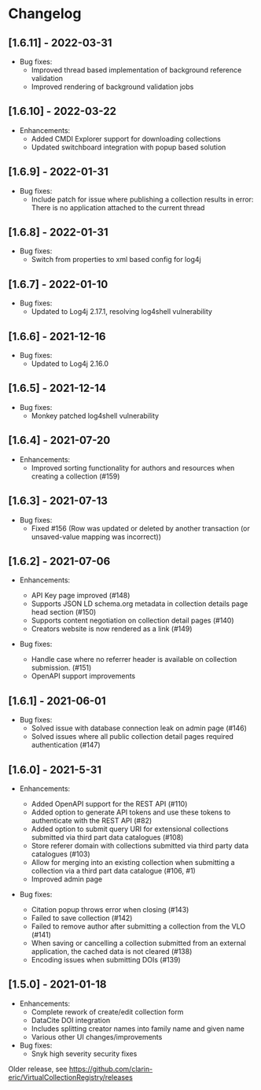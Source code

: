 # Changelog


## [1.6.11] - 2022-03-31
- Bug fixes:
  - Improved thread based implementation of background reference validation
  - Improved rendering of background validation jobs
 
## [1.6.10] - 2022-03-22
- Enhancements:
  - Added CMDI Explorer support for downloading collections
  - Updated switchboard integration with popup based solution

## [1.6.9] - 2022-01-31
- Bug fixes:
  - Include patch for issue where publishing a collection results in error: There is no application attached to the current thread

## [1.6.8] - 2022-01-31
- Bug fixes:
  - Switch from properties to xml based config for log4j

## [1.6.7] - 2022-01-10
- Bug fixes:
  - Updated to Log4j 2.17.1, resolving log4shell vulnerability

## [1.6.6] - 2021-12-16
- Bug fixes:
  - Updated to Log4j 2.16.0

## [1.6.5] - 2021-12-14
- Bug fixes:
  - Monkey patched log4shell vulnerability

## [1.6.4] - 2021-07-20
- Enhancements:
  - Improved sorting functionality for authors and resources when creating a collection (#159)

## [1.6.3] - 2021-07-13
- Bug fixes:
  - Fixed #156 (Row was updated or deleted by another transaction (or unsaved-value mapping was incorrect))

## [1.6.2] - 2021-07-06
- Enhancements:
  - API Key page improved (#148)
  - Supports JSON LD schema.org metadata in collection details page head section (#150)
  - Supports content negotiation on collection detail pages (#140)
  - Creators website is now rendered as a link (#149)

- Bug fixes:
  - Handle case where no referrer header is available on collection submission. (#151)
  - OpenAPI support improvements

## [1.6.1] - 2021-06-01
- Bug fixes:
  - Solved issue with database connection leak on admin page (#146)
  - Solved issues where all public collection detail pages required authentication (#147)

## [1.6.0] - 2021-5-31

- Enhancements:
  - Added OpenAPI support for the REST API (#110)
  - Added option to generate API tokens and use these tokens to authenticate with the REST API (#82)
  - Added option to submit query URI for extensional collections submitted via third part data catalogues (#108)
  - Store referer domain with collections submitted via third party data catalogues (#103)
  - Allow for merging into an existing collection when submitting a collection via a third part data catalogue (#106, #1)
  - Improved admin page

- Bug fixes:
  - Citation popup throws error when closing (#143)
  - Failed to save collection (#142)
  - Failed to remove author after submitting a collection from the VLO (#141)
  - When saving or cancelling a collection submitted from an external application, the cached data is not cleared (#138)
  - Encoding issues when submitting DOIs (#139)

## [1.5.0] - 2021-01-18
- Enhancements:
  - Complete rework of create/edit collection form
  - DataCite DOI integration
  - Includes splitting creator names into family name and given name
  - Various other UI changes/improvements
- Bug fixes:
  - Snyk high severity security fixes

Older release, see https://github.com/clarin-eric/VirtualCollectionRegistry/releases
